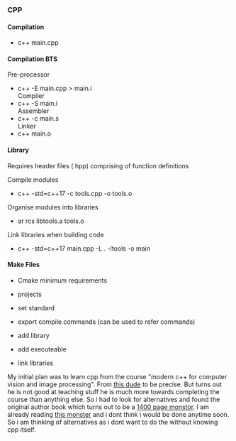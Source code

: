 ### CPP

#### Compilation

* c++ main.cpp

#### Compilation BTS

Pre-processor  
* c++ -E main.cpp > main.i  
Compiler  
* c++ -S main.i  
Assembler  
* c++ -c main.s  
Linker  
* c++ main.o  

#### Library

Requires header files (.hpp) comprising of function definitions  

Compile modules  
* c++ -std=c++17 -c tools.cpp -o tools.o
 
Organise modules into libraries  
* ar rcs libtools.a tools.o  

Link libraries when building code  
* c++ -std=c++17 main.cpp -L . -ltools -o main 

#### Make Files
* Cmake minimum requirements
* projects

* set standard
* export compile commands (can be used to refer commands)

* add library
* add executeable
* link libraries





My initial plan was to learn cpp from the course "modern c++ for computer vision and image processing". From [this dude](https://www.youtube.com/@moderncpp2315) to be precise. But turns out he is not good at teaching stuff he is much more towards completing the course than anything else. So i had to look for alternatives and found the original author book which turns out to be a [1400 page monstor](https://www.amazon.com/C-Programming-Language-4th/dp/0321563840). I am already reading [this monster](https://szeliski.org/Book/) and i dont think i would be done anytime soon. So i am thinking of alternatives as i dont want to do the without knowing cpp itself. 
